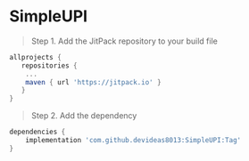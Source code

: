 # SimpleUPI
> Step 1. Add the JitPack repository to your build file

```gradle
allprojects {
   repositories {
	...
	maven { url 'https://jitpack.io' }
   }
}
```

> Step 2. Add the dependency
```gradle
dependencies {
    implementation 'com.github.devideas8013:SimpleUPI:Tag'
}
```

